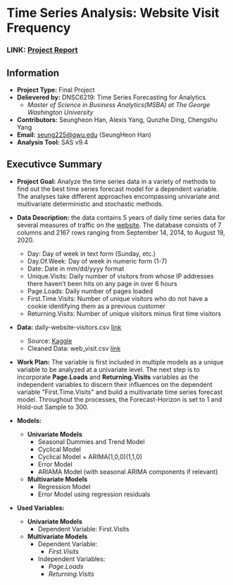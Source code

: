 # Time Series Analysis: Website Visit Frequency
### LINK: [Project Report](https://github.com/hshehjue/Project_Machine_Learning/blob/main/Time_Series_Analysis/Daily_Web_Visits/Website_report.pdf)
## Information
* **Project Type:** Final Project
* **Delievered by:** DNSC6219: Time Series Forecasting for Analytics
  - *Master of Science in Business Analytics(MSBA) at The George Washington University*
* **Contributors:** Seungheon Han, Alexis Yang, Qunzhe Ding, Chengshu Yang
* **Email:** seung225@gwu.edu (SeungHeon Han)
* **Analysis Tool:** SAS v9.4

## Executivce Summary
* **Project Goal:** Analyze the time series data in a variety of methods to find out the best time series forecast model for a dependent variable. The analyses take different approaches encompassing univariate and multivariate deterministic and stochastic methods. 

* **Data Description:** the data contains 5 years of daily time series data for several measures of traffic on the [website](https://people.duke.edu/~rnau/411home.htm). The database consists of 7 columns and 2167 rows ranging from September 14, 2014, to August 19, 2020. 
  - Day: Day of week in text form (Sunday, etc.)
  - Day.Of.Week: Day of week in numeric form (1-7)
  - Date: Date in mm/dd/yyyy format
  - Unique.Visits: Daily number of visitors from whose IP addresses there haven't been hits on any page in over 6 hours
  - Page.Loads: Daily number of pages loaded
  - First.Time.Visits: Number of unique visitors who do not have a cookie identifying them as a previous customer
  - Returning.Visits: Number of unique visitors minus first time visitors 

* **Data:** daily-website-visitors.csv [link](https://github.com/hshehjue/Project_Machine_Learning/tree/main/Time_Series_Analysis/Daily_Web_Visits/data)
  - Source: [Kaggle](https://www.kaggle.com/bobnau/daily-website-visitors)
  - Cleaned Data: web_visit.csv [link](https://github.com/hshehjue/Project_Machine_Learning/tree/main/Time_Series_Analysis/Daily_Web_Visits/data)

* **Work Plan:** The variable is first included in multiple models as a unique variable to be analyzed at a univariate level. The next step is to incorporate **Page.Loads** and **Returning.Visits** variables as the independent variables to discern their influences on the dependent variable "First.Time.Visits" and build a multivariate time series forecast model. Throughout the processes, the Forecast-Horizon is set to 1 and Hold-out Sample to 300.

* **Models:**
  - **Univariate Models**
    - Seasonal Dummies and Trend Model
    - Cyclical Model
    - Cyclical Model + ARIMA(1,0,0)(1,1,0)
    - Error Model
    - ARIAMA Model (with seasonal ARIMA components if relevant)
  - **Multivariate Models**
    - Regression Model
    - Error Model using regression residuals

* **Used Variables:**
  - **Univariate Models**
    - Dependent Variable: First.Visits
  - **Multivariate Models**
    - Dependent Variable: 
      - *First.Visits*
    - Independent Variables:
      - *Page.Loads*
      - *Returning.Visits*

